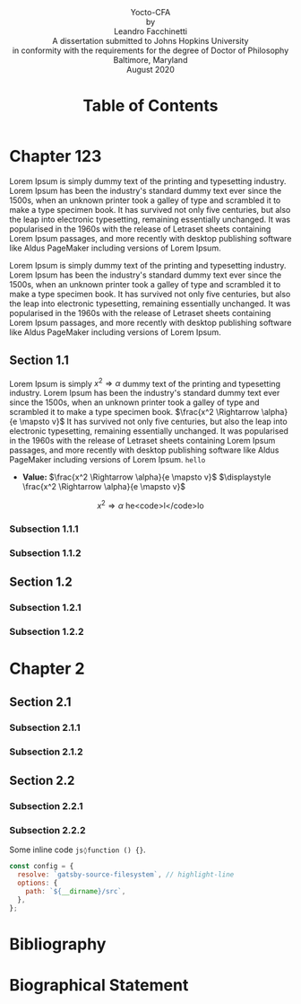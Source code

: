 <!DOCTYPE html>
<html lang="en">
<head>
<title>Yocto-CFA</title>
<meta name="author" content="Leandro Facchinetti">
<meta name="subject" content="TODO">
<meta name="keywords" content="todo, todo, ...">
</head>
<body>
<header>
<div class="title-page">
<div class="title">Yocto-CFA</div>
<div class="author">by<br>Leandro Facchinetti</div>
<div class="statement">A dissertation submitted to Johns Hopkins University<br>in conformity with the requirements for the degree of Doctor of Philosophy</div>
<div class="publishing-location">Baltimore, Maryland<br>August 2020</div>
</div>

<!-- TODO
# Abstract

- **Primary Reader and Advisor:** Dr. Scott Fraser Smith.
- **Readers:** Dr. Zachary Eli Palmer and Dr. Matthew Daniel Green.
-->

# Table of Contents

</header>
<main>

# Chapter 123

Lorem Ipsum is simply dummy text of the printing and typesetting industry. Lorem Ipsum has been the industry's standard dummy text ever since the 1500s, [](#section-11) when [](#undefined) an unknown printer took a galley of type and scrambled it to make a type specimen book. It has survived not only five centuries, but also the leap into electronic typesetting, remaining essentially unchanged. It was popularised in the 1960s with the release of Letraset sheets containing Lorem Ipsum passages, and more recently with desktop publishing software like Aldus PageMaker including versions of Lorem Ipsum.

Lorem Ipsum is simply dummy text of the printing and typesetting industry. Lorem Ipsum has been the industry's standard dummy text ever since the 1500s, [](#section-11) when [](#undefined) an unknown printer took a galley of type and scrambled it to make a type specimen book. It has survived not only five centuries, but also the leap into electronic typesetting, remaining essentially unchanged. It was popularised in the 1960s with the release of Letraset sheets containing Lorem Ipsum passages, and more recently with desktop publishing software like Aldus PageMaker including versions of Lorem Ipsum.

## Section 1.1

Lorem Ipsum is simply $x^2 \Rightarrow \alpha$ dummy text of the printing and typesetting industry. Lorem Ipsum has been the industry's standard dummy text ever since the 1500s, when an unknown printer took a galley of type and scrambled it to make a type specimen book. $\frac{x^2 \Rightarrow \alpha}{e \mapsto v}$ It has survived not only five centuries, but also the leap into electronic typesetting, remaining essentially unchanged. It was popularised in the 1960s with the release of Letraset sheets containing Lorem Ipsum passages, and more recently with desktop publishing software like Aldus PageMaker including versions of Lorem Ipsum. `hello`

- **Value:** $\frac{x^2 \Rightarrow \alpha}{e \mapsto v}$ $\displaystyle \frac{x^2 \Rightarrow \alpha}{e \mapsto v}$

$$
x^2 \Rightarrow \alpha \text{   he<code>l</code>lo}
$$

### Subsection 1.1.1

### Subsection 1.1.2

## Section 1.2

### Subsection 1.2.1

### Subsection 1.2.2

# Chapter 2

## Section 2.1

### Subsection 2.1.1

### Subsection 2.1.2

## Section 2.2

### Subsection 2.2.1

### Subsection 2.2.2

Some inline code `js◊function () {}`.

```js
const config = {
  resolve: `gatsby-source-filesystem`, // highlight-line
  options: {
    path: `${__dirname}/src`,
  },
};
```

</main>
<footer>

# Bibliography

# Biographical Statement

</footer>
</body>
</html>
